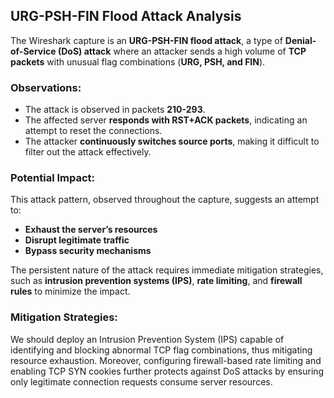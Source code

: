 ## URG-PSH-FIN Flood Attack Analysis

The Wireshark capture is an **URG-PSH-FIN flood attack**, a type of **Denial-of-Service (DoS) attack** where an attacker sends a high volume of **TCP packets** with unusual flag combinations (**URG, PSH, and FIN**).

### Observations:
- The attack is observed in packets **210-293**.
- The affected server **responds with RST+ACK packets**, indicating an attempt to reset the connections.
- The attacker **continuously switches source ports**, making it difficult to filter out the attack effectively.

### Potential Impact:
This attack pattern, observed throughout the capture, suggests an attempt to:
- **Exhaust the server’s resources**
- **Disrupt legitimate traffic**
- **Bypass security mechanisms**

The persistent nature of the attack requires immediate mitigation strategies, such as **intrusion prevention systems (IPS)**, **rate limiting**, and **firewall rules** to minimize the impact.

### Mitigation Strategies:
We should deploy an Intrusion Prevention System (IPS) capable of identifying and blocking abnormal TCP flag combinations, thus mitigating resource exhaustion. Moreover, configuring firewall-based rate limiting and enabling TCP SYN cookies further protects against DoS attacks by ensuring only legitimate connection requests consume server resources.
